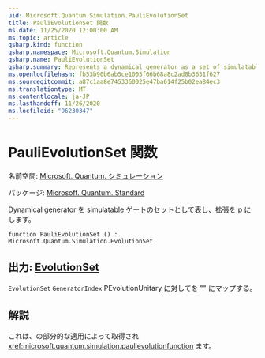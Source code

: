 ```yaml
---
uid: Microsoft.Quantum.Simulation.PauliEvolutionSet
title: PauliEvolutionSet 関数
ms.date: 11/25/2020 12:00:00 AM
ms.topic: article
qsharp.kind: function
qsharp.namespace: Microsoft.Quantum.Simulation
qsharp.name: PauliEvolutionSet
qsharp.summary: Represents a dynamical generator as a set of simulatable gates and an expansion in the Pauli basis.
ms.openlocfilehash: fb53b90b6ab5ce1003f66b68a8c2ad8b3631f627
ms.sourcegitcommit: a87c1aa8e7453360025e47ba614f25b02ea84ec3
ms.translationtype: MT
ms.contentlocale: ja-JP
ms.lasthandoff: 11/26/2020
ms.locfileid: "96230347"
---
```

# <a name="paulievolutionset-function"></a>PauliEvolutionSet 関数

名前空間: [Microsoft. Quantum. シミュレーション](xref:Microsoft.Quantum.Simulation)

パッケージ: [Microsoft. Quantum. Standard](https://nuget.org/packages/Microsoft.Quantum.Standard)


Dynamical generator を simulatable ゲートのセットとして表し、拡張を p にします。

```qsharp
function PauliEvolutionSet () : Microsoft.Quantum.Simulation.EvolutionSet
```


## <a name="output--evolutionset"></a>出力: [EvolutionSet](xref:Microsoft.Quantum.Simulation.EvolutionSet)

`EvolutionSet` `GeneratorIndex` PEvolutionUnitary に対してを "" にマップする。

## <a name="remarks"></a>解説

これは、の部分的な適用によって取得され <xref:microsoft.quantum.simulation.paulievolutionfunction> ます。